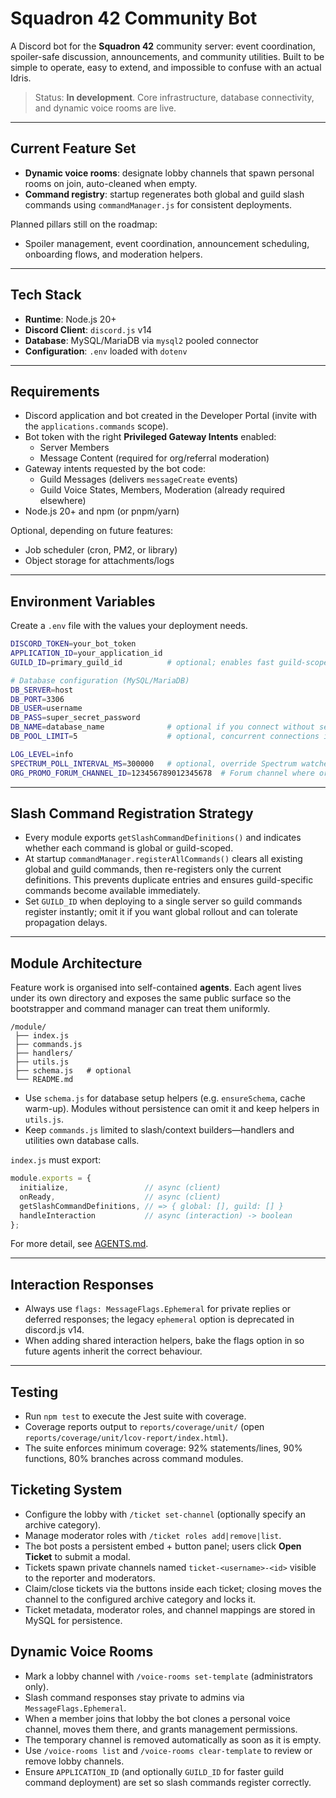 # Squadron 42 Community Bot

A Discord bot for the **Squadron 42** community server: event coordination, spoiler-safe discussion, announcements, and community utilities. Built to be simple to operate, easy to extend, and impossible to confuse with an actual Idris.

> Status: **In development**. Core infrastructure, database connectivity, and dynamic voice rooms are live.

---

## Current Feature Set

- **Dynamic voice rooms**: designate lobby channels that spawn personal rooms on join, auto-cleaned when empty.
- **Command registry**: startup regenerates both global and guild slash commands using `commandManager.js` for consistent deployments.

Planned pillars still on the roadmap:
- Spoiler management, event coordination, announcement scheduling, onboarding flows, and moderation helpers.

---

## Tech Stack

- **Runtime**: Node.js 20+
- **Discord Client**: `discord.js` v14
- **Database**: MySQL/MariaDB via `mysql2` pooled connector
- **Configuration**: `.env` loaded with `dotenv`

---

## Requirements

- Discord application and bot created in the Developer Portal (invite with the `applications.commands` scope).
- Bot token with the right **Privileged Gateway Intents** enabled:
  - Server Members
  - Message Content (required for org/referral moderation)
- Gateway intents requested by the bot code:
  - Guild Messages (delivers `messageCreate` events)
  - Guild Voice States, Members, Moderation (already required elsewhere)
- Node.js 20+ and npm (or pnpm/yarn)

Optional, depending on future features:
- Job scheduler (cron, PM2, or library)
- Object storage for attachments/logs

---

## Environment Variables

Create a `.env` file with the values your deployment needs.

```bash
DISCORD_TOKEN=your_bot_token
APPLICATION_ID=your_application_id
GUILD_ID=primary_guild_id          # optional; enables fast guild-scoped command updates

# Database configuration (MySQL/MariaDB)
DB_SERVER=host
DB_PORT=3306
DB_USER=username
DB_PASS=super_secret_password
DB_NAME=database_name              # optional if you connect without selecting a schema
DB_POOL_LIMIT=5                    # optional, concurrent connections in the pool

LOG_LEVEL=info
SPECTRUM_POLL_INTERVAL_MS=300000   # optional, override Spectrum watcher polling interval (ms)
ORG_PROMO_FORUM_CHANNEL_ID=123456789012345678  # Forum channel where organization promotions are allowed
```

---

## Slash Command Registration Strategy

- Every module exports `getSlashCommandDefinitions()` and indicates whether each command is global or guild-scoped.
- At startup `commandManager.registerAllCommands()` clears all existing global and guild commands, then re-registers only the current definitions. This prevents duplicate entries and ensures guild-specific commands become available immediately.
- Set `GUILD_ID` when deploying to a single server so guild commands register instantly; omit it if you want global rollout and can tolerate propagation delays.

---

## Module Architecture

Feature work is organised into self-contained **agents**. Each agent lives under its own directory and exposes the same public surface so the bootstrapper and command manager can treat them uniformly.

```
/module/
 ├── index.js
 ├── commands.js
 ├── handlers/
 ├── utils.js
 ├── schema.js   # optional
 └── README.md
```

- Use `schema.js` for database setup helpers (e.g. `ensureSchema`, cache warm-up). Modules without persistence can omit it and keep helpers in `utils.js`.
- Keep `commands.js` limited to slash/context builders—handlers and utilities own database calls.

`index.js` must export:

```js
module.exports = {
  initialize,                 // async (client)
  onReady,                    // async (client)
  getSlashCommandDefinitions, // => { global: [], guild: [] }
  handleInteraction           // async (interaction) -> boolean
};
```


For more detail, see [AGENTS.md](AGENTS.md).

---

## Interaction Responses

- Always use `flags: MessageFlags.Ephemeral` for private replies or deferred responses; the legacy `ephemeral` option is deprecated in discord.js v14.
- When adding shared interaction helpers, bake the flags option in so future agents inherit the correct behaviour.

---

## Testing

- Run `npm test` to execute the Jest suite with coverage.
- Coverage reports output to `reports/coverage/unit/` (open `reports/coverage/unit/lcov-report/index.html`).
- The suite enforces minimum coverage: 92% statements/lines, 90% functions, 80% branches across command modules.

## Ticketing System

- Configure the lobby with `/ticket set-channel` (optionally specify an archive category).
- Manage moderator roles with `/ticket roles add|remove|list`.
- The bot posts a persistent embed + button panel; users click **Open Ticket** to submit a modal.
- Tickets spawn private channels named `ticket-<username>-<id>` visible to the reporter and moderators.
- Claim/close tickets via the buttons inside each ticket; closing moves the channel to the configured archive category and locks it.
- Ticket metadata, moderator roles, and channel mappings are stored in MySQL for persistence.


## Dynamic Voice Rooms

- Mark a lobby channel with `/voice-rooms set-template` (administrators only).
- Slash command responses stay private to admins via `MessageFlags.Ephemeral`.
- When a member joins that lobby the bot clones a personal voice channel, moves them there, and grants management permissions.
- The temporary channel is removed automatically as soon as it is empty.
- Use `/voice-rooms list` and `/voice-rooms clear-template` to review or remove lobby channels.
- Ensure `APPLICATION_ID` (and optionally `GUILD_ID` for faster guild command deployment) are set so slash commands register correctly.
